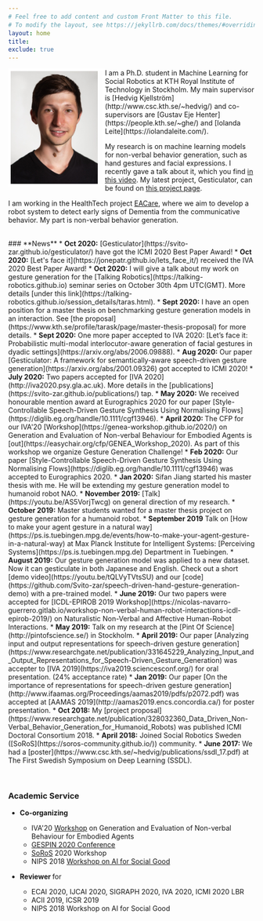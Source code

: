 ```yaml
---
# Feel free to add content and custom Front Matter to this file.
# To modify the layout, see https://jekyllrb.com/docs/themes/#overriding-theme-defaults
layout: home
title: 
exclude: true
---
```

<img style="float: left; border: 5px solid white; padding-right: 10px;" src="assets/Prof_pic.jpg" height="230" alt="portrait">
I am a Ph.D. student in Machine Learning for Social Robotics at KTH Royal Institute of Technology in Stockholm. My main supervisor is [Hedvig Kjellström](http://www.csc.kth.se/~hedvig/) and co-supervisors are [Gustav Eje Henter](https://people.kth.se/~ghe/) and [Iolanda Leite](https://iolandaleite.com/).

My research is on machine learning models for non-verbal behavior generation, such as hand gestures and facial expressions. I recently gave a talk about it, which you find [in this video](https://youtu.be/JeMwtr8pxcc). My latest project, Gesticulator, can be found on [this project page](https://svito-zar.github.io/gesticulator).

I am working in the HealthTech project [EACare](http://www.csc.kth.se/cvap/EACare/), where we aim to develop a robot system to detect early signs of Dementia from the communicative behavior. My part is non-verbal behavior generation.




<br>
### **News**
* <strong>Oct 2020:</strong> [Gesticulator](https://svito-zar.github.io/gesticulator/) have got the ICMI 2020 Best Paper Award!
* <strong>Oct 2020:</strong> [Let's face it](https://jonepatr.github.io/lets_face_it/) received the IVA 2020 Best Paper Award!
* <strong>Oct 2020:</strong> I will give a talk about my work on gesture generation for the [Talking Robotics](https://talking-robotics.github.io) seminar series on October 30th 4pm UTC(GMT). More details [under this link](https://talking-robotics.github.io/session_details/taras.html).
* <strong>Sept 2020:</strong> I have an open position for a master thesis on benchmarking gesture generation models in an interaction. See [the proposal](https://www.kth.se/profile/tarask/page/master-thesis-proposal) for more details.
* <strong>Sept 2020:</strong> One more paper accepted to IVA 2020: [Let’s face it: Probabilistic multi-modal interlocutor-aware generation of facial gestures in dyadic settings](https://arxiv.org/abs/2006.09888).
* <strong>Aug 2020:</strong> Our paper [Gesticulator: A framework for semantically-aware speech-driven gesture generation](https://arxiv.org/abs/2001.09326) got accepted to ICMI 2020!
* <strong>July 2020:</strong> Two papers accepted for [IVA 2020](http://iva2020.psy.gla.ac.uk). More details in the [publications](https://svito-zar.github.io/publications/) tap.
* <strong>May 2020:</strong> We received honourable mention award at Eurographics 2020 for our paper [Style-Controllable Speech-Driven Gesture Synthesis Using Normalising Flows](https://diglib.eg.org/handle/10.1111/cgf13946).
* <strong> April 2020: </strong> The CFP for our IVA'20 [Workshop](https://genea-workshop.github.io/2020/) on Generation and Evaluation of Non-verbal Behaviour for Embodied Agents is [out](https://easychair.org/cfp/GENEA_Workshop_2020). As part of this workshop we organize Gesture Generation Challenge!
* <strong>Feb 2020:</strong> Our paper [Style-Controllable Speech-Driven Gesture Synthesis Using Normalising Flows](https://diglib.eg.org/handle/10.1111/cgf13946) was accepted to Eurographics 2020.
* <strong>Jan 2020:</strong> Sifan Jiang started his master thesis with me. He will be extending my gesture generation model to humanoid robot NAO.
* <strong>November 2019:</strong> [Talk](https://youtu.be/AS5VorjTwcg) on general direction of my research.
* <strong>October 2019:</strong> Master students wanted for a master thesis project on gesture generation for a humanoid robot.
* <strong>September 2019</strong> Talk on [How to make your agent gesture in a natural way](https://ps.is.tuebingen.mpg.de/events/how-to-make-your-agent-gesture-in-a-natural-way) at Max Planck Institute for Intelligent Systems: [Perceiving Systems](https://ps.is.tuebingen.mpg.de) Department in Tuebingen.
* <strong>August 2019:</strong> Our gesture generation model was applied to a new dataset. Now it can gesticulate in both Japanese and English. Check out a short [demo video](https://youtu.be/tQLVyTVtsSU) and our [code](https://github.com/Svito-zar/speech-driven-hand-gesture-generation-demo) with a pre-trained model.
* <strong>June 2019:</strong> Our two papers were accepted for [ICDL-EPIROB 2019 Workshop](https://nicolas-navarro-guerrero.gitlab.io/workshop-non-verbal-human-robot-interactions-icdl-epirob-2019/) on Naturalistic Non-Verbal and Affective Human-Robot Interactions.
* <strong>May 2019:</strong> Talk on my research at the [Pint Of Science](http://pintofscience.se/) in Stockholm.
* <strong>April 2019:</strong> Our paper [Analyzing input and output representations for speech-driven gesture generation](https://www.researchgate.net/publication/331645229_Analyzing_Input_and_Output_Representations_for_Speech-Driven_Gesture_Generation) was accepter to [IVA 2019](https://iva2019.sciencesconf.org/) for oral presentation. (24% acceptance rate)
* <strong>Jan 2019:</strong> Our paper [On the importance of representations for speech-driven gesture generation](http://www.ifaamas.org/Proceedings/aamas2019/pdfs/p2072.pdf) was accepted at [AAMAS 2019](http://aamas2019.encs.concordia.ca/) for poster presentation.
* <strong>Oct 2018:</strong> My [project proposal](https://www.researchgate.net/publication/328032360_Data_Driven_Non-Verbal_Behavior_Generation_for_Humanoid_Robots) was published ICMI Doctoral Consortium 2018.
* <strong>April 2018:</strong> Joined Social Robotics Sweden ([SoRoS](https://soros-community.github.io/)) community.
* <strong>June 2017:</strong> We had a [poster](https://www.csc.kth.se/~hedvig/publications/ssdl_17.pdf) at The First Swedish Symposium on Deep Learning (SSDL).

&nbsp;
&nbsp;

### **Academic Service**

* <strong> Co-organizing </strong>
    - IVA'20 [Workshop](https://genea-workshop.github.io/2020/) on Generation and Evaluation of Non-verbal Behaviour for Embodied Agents
    - [GESPIN 2020 Conference](http://sprakbanken.speech.kth.se/events/gespin/)
    - [SoRoS](https://soros-community.github.io/)  2020 Workshop
    - NIPS 2018 [Workshop on AI for Social Good](https://aiforsocialgood.github.io/2018/cfp.htm)


* <strong> Reviewer </strong> for
	* ECAI 2020, IJCAI 2020, SIGRAPH 2020, IVA 2020, ICMI 2020 LBR
	* ACII 2019, ICSR 2019
	* NIPS 2018 Workshop on AI for Social Good




